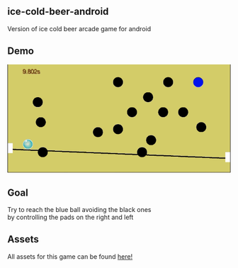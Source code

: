 ## ice-cold-beer-android

Version of ice cold beer arcade game for android

## Demo

![alt text](https://github.com/caiovini/ice-cold-beer-android/blob/main/Demo.gif)

## Goal

Try to reach the blue ball avoiding the black ones<br/>
by controlling the pads on the right and left

## Assets

All assets for this game can be found [here!](https://opengameart.org/content/ball-animation-include-vector-file)
